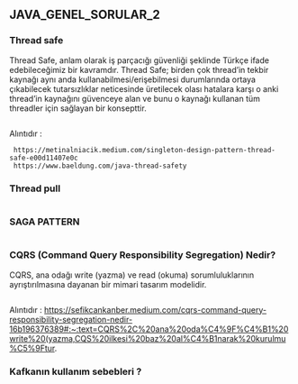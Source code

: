 ## JAVA_GENEL_SORULAR_2
### Thread safe
Thread Safe, anlam olarak iş parçacığı güvenliği şeklinde Türkçe ifade edebileceğimiz bir kavramdır. 
Thread Safe; birden çok thread’in tekbir kaynağı aynı anda kullanabilmesi/erişebilmesi durumlarında 
ortaya çıkabilecek tutarsızlıklar neticesinde üretilecek olası hatalara karşı 
o anki thread’in kaynağını güvenceye alan ve bunu o kaynağı kullanan tüm threadler için sağlayan bir konsepttir.
```

```
Alıntıdır : 
```
 https://metinalniacik.medium.com/singleton-design-pattern-thread-safe-e00d11407e0c
 https://www.baeldung.com/java-thread-safety
```
### Thread pull
```

```
### SAGA PATTERN
```

```
### CQRS (Command Query Responsibility Segregation) Nedir?
CQRS, ana odağı write (yazma) ve read (okuma) sorumluluklarının ayrıştırılmasına dayanan bir mimari tasarım modelidir. 
```
```
Alıntıdır :  https://sefikcankanber.medium.com/cqrs-command-query-responsibility-segregation-nedir-16b196376389#:~:text=CQRS%2C%20ana%20oda%C4%9F%C4%B1%20write%20(yazma,CQS%20ilkesi%20baz%20al%C4%B1narak%20kurulmu%C5%9Ftur.



### Kafkanın kullanım sebebleri ? 
```

```
